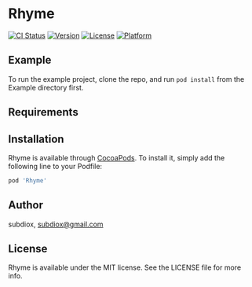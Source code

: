 # Rhyme

[![CI Status](https://img.shields.io/travis/subdiox/Rhyme.svg?style=flat)](https://travis-ci.org/subdiox/Rhyme)
[![Version](https://img.shields.io/cocoapods/v/Rhyme.svg?style=flat)](https://cocoapods.org/pods/Rhyme)
[![License](https://img.shields.io/cocoapods/l/Rhyme.svg?style=flat)](https://cocoapods.org/pods/Rhyme)
[![Platform](https://img.shields.io/cocoapods/p/Rhyme.svg?style=flat)](https://cocoapods.org/pods/Rhyme)

## Example

To run the example project, clone the repo, and run `pod install` from the Example directory first.

## Requirements

## Installation

Rhyme is available through [CocoaPods](https://cocoapods.org). To install
it, simply add the following line to your Podfile:

```ruby
pod 'Rhyme'
```

## Author

subdiox, subdiox@gmail.com

## License

Rhyme is available under the MIT license. See the LICENSE file for more info.
